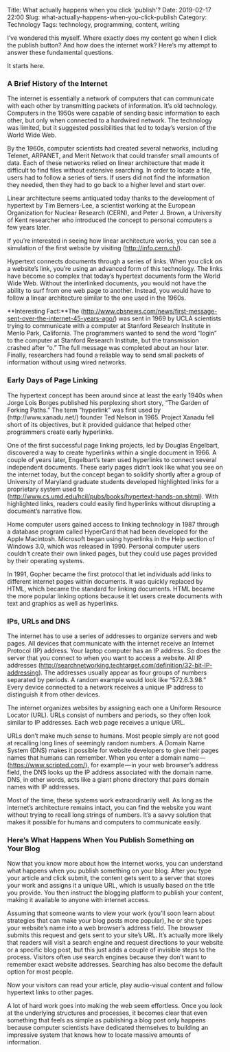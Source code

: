 Title: What actually happens when you click 'publish'?
Date: 2019-02-17 22:00
Slug: what-actually-happens-when-you-click-publish
Category: Technology
Tags: technology, programming, content, writing

I’ve wondered this myself. Where exactly does my content go when I click the publish button? And how does the internet work? Here’s my attempt to answer these fundamental questions.

It starts here.

### A Brief History of the Internet

The internet is essentially a network of computers that can communicate with each other by transmitting packets of information. It’s old technology. Computers in the 1950s were capable of sending basic information to each other, but only when connected to a hardwired network. The technology was limited, but it suggested possibilities that led to today’s version of the World Wide Web.

By the 1960s, computer scientists had created several networks, including Telenet, ARPANET, and Merit Network that could transfer small amounts of data. Each of these networks relied on linear architecture that made it difficult to find files without extensive searching. In order to locate a file, users had to follow a series of tiers. If users did not find the information they needed, then they had to go back to a higher level and start over.

Linear architecture seems antiquated today thanks to the development of hypertext by Tim Berners-Lee, a scientist working at the European Organization for Nuclear Research (CERN), and Peter J. Brown, a University of Kent researcher who introduced the concept to personal computers a few years later.

If you’re interested in seeing how linear architecture works, you can see a simulation of the first website by visiting (http://info.cern.ch/).

Hypertext connects documents through a series of links. When you click on a website’s link, you’re using an advanced form of this technology. The links have become so complex that today’s hypertext documents form the World Wide Web. Without the interlinked documents, you would not have the ability to surf from one web page to another. Instead, you would have to follow a linear architecture similar to the one used in the 1960s.

**Interesting Fact:**The (http://www.cbsnews.com/news/first-message-sent-over-the-internet-45-years-ago/) was sent in 1969 by UCLA scientists trying to communicate with a computer at Stanford Research Institute in Menlo Park, California. The programmers wanted to send the word “login” to the computer at Stanford Research Institute, but the transmission crashed after “o.” The full message was completed about an hour later. Finally, researchers had found a reliable way to send small packets of information without using wired networks.</pre>

### Early Days of Page Linking

<p>The hypertext concept has been around since at least the early 1940s when Jorge Lois Borges published his perplexing short story, “The Garden of Forking Paths.” The term “hyperlink” was first used by (http://www.xanadu.net/) founder Ted Nelson in 1965. Project Xanadu fell short of its objectives, but it provided guidance that helped other programmers create early hyperlinks.

One of the first successful page linking projects, led by Douglas Engelbart, discovered a way to create hyperlinks within a single document in 1966. A couple of years later, Engelbart’s team used hyperlinks to connect several independent documents. These early pages didn’t look like what you see on the internet today, but the concept began to solidify shortly after a group of University of Maryland graduate students developed highlighted links for a proprietary system used to (http://www.cs.umd.edu/hcil/pubs/books/hypertext-hands-on.shtml). With highlighted links, readers could easily find hyperlinks without disrupting a document’s narrative flow.

Home computer users gained access to linking technology in 1987 through a database program called HyperCard that had been developed for the Apple Macintosh. Microsoft began using hyperlinks in the Help section of Windows 3.0, which was released in 1990. Personal computer users couldn’t create their own linked pages, but they could use pages provided by their operating systems.

In 1991, Gopher became the first protocol that let individuals add links to different internet pages within documents. It was quickly replaced by HTML, which became the standard for linking documents. HTML became the more popular linking options because it let users create documents with text and graphics as well as hyperlinks.

### IPs, URLs and DNS

The internet has to use a series of addresses to organize servers and web pages. All devices that communicate with the internet receive an Internet Protocol (IP) address. Your laptop computer has an IP address. So does the server that you connect to when you want to access a website. All IP addresses (http://searchnetworking.techtarget.com/definition/32-bit-IP-addressing). The addresses usually appear as four groups of numbers separated by periods. A random example would look like “572.6.3.98.” Every device connected to a network receives a unique IP address to distinguish it from other devices.

The internet organizes websites by assigning each one a Uniform Resource Locator (URL). URLs consist of numbers and periods, so they often look similar to IP addresses. Each web page receives a unique URL.

URLs don’t make much sense to humans. Most people simply are not good at recalling long lines of seemingly random numbers. A Domain Name System (DNS) makes it possible for website developers to give their pages names that humans can remember. When you enter a domain name — (https://www.scripted.com/), for example — in your web browser’s address field, the DNS looks up the IP address associated with the domain name. DNS, in other words, acts like a giant phone directory that pairs domain names with IP addresses.

Most of the time, these systems work extraordinarily well. As long as the internet’s architecture remains intact, you can find the website you want without trying to recall long strings of numbers. It’s a savvy solution that makes it possible for humans and computers to communicate easily.

### Here’s What Happens When You Publish Something on Your Blog

Now that you know more about how the internet works, you can understand what happens when you publish something on your blog. After you type your article and click submit, the content gets sent to a server that stores your work and assigns it a unique URL, which is usually based on the title you provide. You then instruct the blogging platform to publish your content, making it available to anyone with internet access.

Assuming that someone wants to view your work (you’ll soon learn about strategies that can make your blog posts more popular), he or she types your website’s name into a web browser’s address field. The browser submits this request and gets sent to your site’s URL. It’s actually more likely that readers will visit a search engine and request directions to your website or a specific blog post, but this just adds a couple of invisible steps to the process. Visitors often use search engines because they don’t want to remember exact website addresses. Searching has also become the default option for most people.

Now your visitors can read your article, play audio-visual content and follow hypertext links to other pages.

A lot of hard work goes into making the web seem effortless. Once you look at the underlying structures and processes, it becomes clear that even something that feels as simple as publishing a blog post only happens because computer scientists have dedicated themselves to building an impressive system that knows how to locate massive amounts of information.